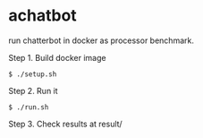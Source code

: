 # achatbot
run chatterbot in docker as processor benchmark.

Step 1. Build docker image

    $ ./setup.sh
  
Step 2. Run it

    $ ./run.sh
  
Step 3. Check results at result/
